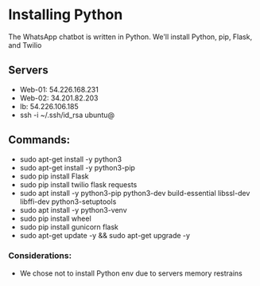 # Installing Python
The WhatsApp chatbot is written in Python. We'll install Python, pip, Flask, and Twilio

## Servers
* Web-01: 54.226.168.231
* Web-02: 34.201.82.203
* lb: 54.226.106.185
* ssh -i ~/.ssh/id_rsa ubuntu@

## Commands:
* sudo apt-get install -y python3
* sudo apt-get install -y python3-pip
* sudo pip install Flask
* sudo pip install twilio flask requests
* sudo apt install -y python3-pip python3-dev build-essential libssl-dev libffi-dev python3-setuptools
* sudo apt install -y python3-venv
* sudo pip install wheel
* sudo pip install gunicorn flask
* sudo apt-get update -y && sudo apt-get upgrade -y

### Considerations:
* We chose not to install Python env due to servers memory restrains
